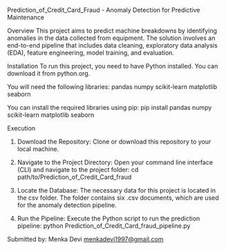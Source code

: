 Prediction_of_Credit_Card_Fraud - Anomaly Detection for Predictive Maintenance

Overview
This project aims to predict machine breakdowns by identifying anomalies in the data collected from equipment. The solution involves an end-to-end pipeline that includes data cleaning, exploratory data analysis (EDA), feature engineering, model training, and evaluation.

Installation
To run this project, you need to have Python installed. You can download it from python.org.

You will need the following libraries:
pandas
numpy
scikit-learn
matplotlib
seaborn

You can install the required libraries using pip:
pip install pandas numpy scikit-learn matplotlib seaborn

Execution
1. Download the Repository:
Clone or download this repository to your local machine.

2. Navigate to the Project Directory:
Open your command line interface (CLI) and navigate to the project folder:
cd path/to/Prediction_of_Credit_Card_fraud

3. Locate the Database:
The necessary data for this project is located in the csv folder. The folder contains six .csv documents, which are used for the anomaly detection pipeline.

4. Run the Pipeline:
Execute the Python script to run the prediction pipeline:
python Prediction_of_Credit_Card_fraud_pipeline.py


Submitted by:
Menka Devi
menkadevi1997@gmail.com
